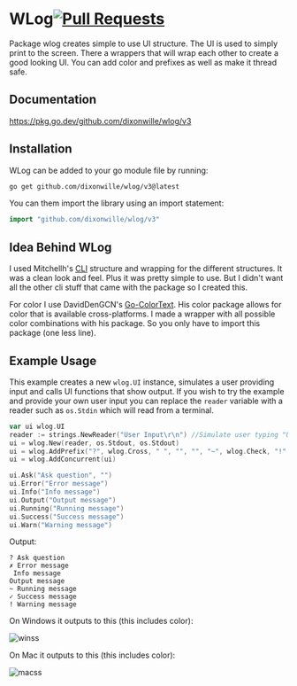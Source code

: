 # WLog[![Pull Requests](https://github.com/dixonwille/wlog/actions/workflows/pullRequests.yaml/badge.svg?event=push)](https://github.com/dixonwille/wlog/actions/workflows/pullRequests.yaml)

Package wlog creates simple to use UI structure. The UI is used to simply print
to the screen. There a wrappers that will wrap each other to create a good
looking UI. You can add color and prefixes as well as make it thread safe.

## Documentation

https://pkg.go.dev/github.com/dixonwille/wlog/v3

## Installation

WLog can be added to your go module file by running:

```bash
go get github.com/dixonwille/wlog/v3@latest
```

You can them import the library using an import statement:

```go
import "github.com/dixonwille/wlog/v3"
```

## Idea Behind WLog

I used Mitchellh's [CLI](https://github.com/mitchellh/cli) structure and
wrapping for the different structures. It was a clean look and feel. Plus it
was pretty simple to use. But I didn't want all the other cli stuff that came
with the package so I created this.

For color I use DavidDenGCN's
[Go-ColorText](https://github.com/daviddengcn/go-colortext). His color package
allows for color that is available cross-platforms. I made a wrapper with all
possible color combinations with his package. So you only have to import this
package (one less line).

## Example Usage

This example creates a new `wlog.UI` instance, simulates a user providing input and calls UI functions that show output. If you wish to try the example and provide your own user input you can replace the `reader` variable with a reader such as `os.Stdin` which will read from a terminal.

```go
var ui wlog.UI
reader := strings.NewReader("User Input\r\n") //Simulate user typing "User Input" then pressing [enter] when reading from os.Stdin
ui = wlog.New(reader, os.Stdout, os.Stdout)
ui = wlog.AddPrefix("?", wlog.Cross, " ", "", "", "~", wlog.Check, "!", ui)
ui = wlog.AddConcurrent(ui)

ui.Ask("Ask question", "")
ui.Error("Error message")
ui.Info("Info message")
ui.Output("Output message")
ui.Running("Running message")
ui.Success("Success message")
ui.Warn("Warning message")
```

Output:

```
? Ask question
✗ Error message
 Info message
Output message
~ Running message
✓ Success message
! Warning message
```

On Windows it outputs to this (this includes color):

![winss](https://raw.githubusercontent.com/dixonwille/wlog/master/resources/winss.png)

On Mac it outputs to this (this includes color):

![macss](https://raw.githubusercontent.com/dixonwille/wlog/master/resources/macss.png)

